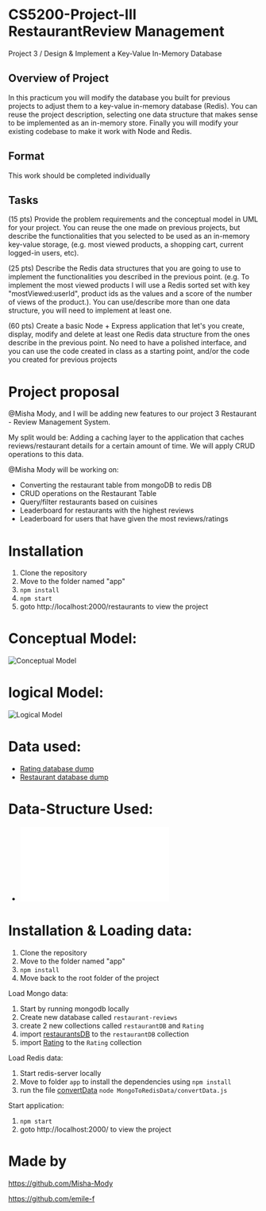 # CS5200-Project-III RestaurantReview Management
Project 3 / Design & Implement a Key-Value In-Memory Database

## Overview of Project
In this practicum you will modify the database you built for previous projects to adjust them to a key-value in-memory database (Redis). You can reuse the project description, selecting one data structure that makes sense to be implemented as an in-memory store. Finally you will modify your existing codebase to make it work with Node and Redis.

## Format
This work should be completed individually

## Tasks
(15 pts) Provide the problem requirements and the conceptual model in UML for your project. You can reuse the one made on previous projects, but describe the functionalities that you selected to be used as an in-memory key-value storage, (e.g. most viewed products, a shopping cart, current logged-in users, etc).

(25 pts) Describe the Redis data structures that you are going to use to implement the functionalities you described in the previous point. (e.g. To implement the most viewed products I will use a Redis sorted set with key "mostViewed:userId", product ids as the values and a score of the number of views of the product.). You can use/describe more than one data structure, you will need to implement at least one.

(60 pts) Create a basic Node + Express application that let's you create, display, modify and delete at least one Redis data structure from the ones describe in the previous point. No need to have a polished interface, and you can use the code created in class as a starting point, and/or the code you created for previous projects

# Project proposal

@Misha Mody, and I will be adding new features to our project 3 Restaurant - Review Management System.

My split would be:
Adding a caching layer to the application that caches reviews/restaurant details for a certain amount of time. We will apply CRUD operations to this data.

@Misha Mody  will be working on:
- Converting the restaurant table from mongoDB to redis DB
- CRUD operations on the Restaurant Table 
- Query/filter restaurants based on cuisines
- Leaderboard for restaurants with the highest reviews
- Leaderboard for users that have given the most reviews/ratings

# Installation

1) Clone the repository 
2) Move to the folder named "app"
3) `npm install`
4) `npm start`
5) goto  http://localhost:2000/restaurants  to view the project

# Conceptual Model:

![Conceptual Model](./diagrams/UML.png)

# logical Model:

![Logical Model](./diagrams/ERD.png)

# Data used:

- [Rating database dump](./db/rating.json)
- [Restaurant database dump](./db/restaurant.json)

# Data-Structure Used:
- ![Data Structure](./datastructures/ds.pdf)

# Installation & Loading data:

1) Clone the repository 
2) Move to the folder named "app"
3) `npm install`
4) Move back to the root folder of the project

Load Mongo data:

1) Start by running mongodb locally
2) Create new database called `restaurant-reviews`
3) create 2 new collections called `restaurantDB` and `Rating`
4) import [restaurantsDB](./db/restaurant.json) to the `restaurantDB` collection
4) import [Rating](./db/rating.json) to the `Rating` collection

Load Redis data:

1) Start redis-server locally
2) Move to folder `app` to install the dependencies using `npm install`
3) run the file [convertData](./app/MongoToRedisData) `node MongoToRedisData/convertData.js`

Start application:

1) `npm start`
2) goto  http://localhost:2000/  to view the project

# Made by
https://github.com/Misha-Mody

https://github.com/emile-f
